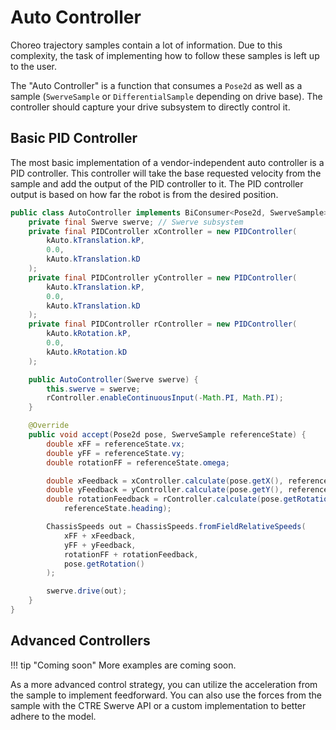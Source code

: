# Auto Controller

Choreo trajectory samples contain a lot of information. Due to this complexity, the
task of implementing how to follow these samples is left up to the user.

The "Auto Controller" is a function that consumes a `Pose2d` as well as a sample (`SwerveSample` or `DifferentialSample` depending on drive base).
The controller should capture your drive subsystem to directly control it.

## Basic PID Controller

The most basic implementation of a vendor-independent auto controller is a PID controller.
This controller will take the base requested velocity from the sample and add the output of the PID controller to it.
The PID controller output is based on how far the robot is from the desired position.

```java
public class AutoController implements BiConsumer<Pose2d, SwerveSample> {
    private final Swerve swerve; // Swerve subsystem
    private final PIDController xController = new PIDController(
        kAuto.kTranslation.kP,
        0.0,
        kAuto.kTranslation.kD
    );
    private final PIDController yController = new PIDController(
        kAuto.kTranslation.kP,
        0.0,
        kAuto.kTranslation.kD
    );
    private final PIDController rController = new PIDController(
        kAuto.kRotation.kP,
        0.0,
        kAuto.kRotation.kD
    );

    public AutoController(Swerve swerve) {
        this.swerve = swerve;
        rController.enableContinuousInput(-Math.PI, Math.PI);
    }

    @Override
    public void accept(Pose2d pose, SwerveSample referenceState) {
        double xFF = referenceState.vx;
        double yFF = referenceState.vy;
        double rotationFF = referenceState.omega;

        double xFeedback = xController.calculate(pose.getX(), referenceState.x);
        double yFeedback = yController.calculate(pose.getY(), referenceState.y);
        double rotationFeedback = rController.calculate(pose.getRotation().getRadians(),
            referenceState.heading);

        ChassisSpeeds out = ChassisSpeeds.fromFieldRelativeSpeeds(
            xFF + xFeedback,
            yFF + yFeedback,
            rotationFF + rotationFeedback,
            pose.getRotation()
        );

        swerve.drive(out);
    }
}
```

## Advanced Controllers
!!! tip "Coming soon"
      More examples are coming soon.

As a more advanced control strategy, you can utilize the acceleration from the sample to implement feedforward. You can also use the forces from the sample with the CTRE Swerve API or a custom implementation to better adhere to the model.
